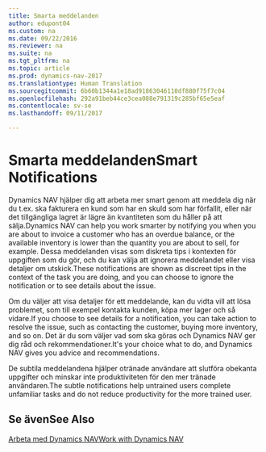 ```yaml
---
title: Smarta meddelanden
author: edupont04
ms.custom: na
ms.date: 09/22/2016
ms.reviewer: na
ms.suite: na
ms.tgt_pltfrm: na
ms.topic: article
ms.prod: dynamics-nav-2017
ms.translationtype: Human Translation
ms.sourcegitcommit: 6b60b1344a1e18ad91863046110df880f75f7c04
ms.openlocfilehash: 292a91beb44ce3cea088e791319c285bf65e5eaf
ms.contentlocale: sv-se
ms.lasthandoff: 09/11/2017

---
```


# <a name="smart-notifications"></a><span data-ttu-id="1289f-102">Smarta meddelanden</span><span class="sxs-lookup"><span data-stu-id="1289f-102">Smart Notifications</span></span>
<span data-ttu-id="1289f-103">Dynamics NAV hjälper dig att arbeta mer smart genom att meddela dig när du t.ex. ska fakturera en kund som har en skuld som har förfallit, eller när det tillgängliga lagret är lägre än kvantiteten som du håller på att sälja.</span><span class="sxs-lookup"><span data-stu-id="1289f-103">Dynamics NAV can help you work smarter by notifying you when you are about to invoice a customer who has an overdue balance, or the available inventory is lower than the quantity you are about to sell, for example.</span></span> <span data-ttu-id="1289f-104">Dessa meddelanden visas som diskreta tips i kontexten för uppgiften som du gör, och du kan välja att ignorera meddelandet eller visa detaljer om utskick.</span><span class="sxs-lookup"><span data-stu-id="1289f-104">These notifications are shown as discreet tips in the context of the task you are doing, and you can choose to ignore the notification or to see details about the issue.</span></span>  

<span data-ttu-id="1289f-105">Om du väljer att visa detaljer för ett meddelande, kan du vidta vill att lösa problemet, som till exempel kontakta kunden, köpa mer lager och så vidare.</span><span class="sxs-lookup"><span data-stu-id="1289f-105">If you choose to see details for a notification, you can take action to resolve the issue, such as contacting the customer, buying more inventory, and so on.</span></span> <span data-ttu-id="1289f-106">Det är du som väljer vad som ska göras och Dynamics NAV ger dig råd och rekommendationer.</span><span class="sxs-lookup"><span data-stu-id="1289f-106">It's your choice what to do, and Dynamics NAV gives you advice and recommendations.</span></span>  

<span data-ttu-id="1289f-107">De subtila meddelandena hjälper otränade användare att slutföra obekanta uppgifter och minskar inte produktiviteten för den mer tränade användaren.</span><span class="sxs-lookup"><span data-stu-id="1289f-107">The subtle notifications help untrained users complete unfamiliar tasks and do not reduce productivity for the more trained user.</span></span>

## <a name="see-also"></a><span data-ttu-id="1289f-108">Se även</span><span class="sxs-lookup"><span data-stu-id="1289f-108">See Also</span></span>
[<span data-ttu-id="1289f-109">Arbeta med Dynamics NAV</span><span class="sxs-lookup"><span data-stu-id="1289f-109">Work with Dynamics NAV</span></span>](ui-work-product.md)

